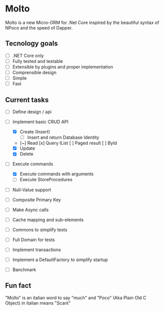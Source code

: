 Molto
=====

Molto is a new Micro-ORM for .Net Core inspired by the beautiful syntax of NPoco and the speed of Dapper.

Tecnology goals
---------------

- [ ] .NET Core only
- [ ] Fully tested and testable
- [ ] Extensible by plugins and proper implementation
- [ ] Comprensible design
- [ ] Simple 
- [ ] Fast

Current tasks
--------------

- [ ] Define design / api
- [ ] Implement basic CRUD API
	- [x] Create (Insert)
		- [ ] Insert and return Database Identity
	- [~] Read 
		[x] Query IList<T>
		[ ] Paged result
		[ ] ById
	- [x] Update
	- [x] Delete
- [ ] Execute commands
	- [x] Execute commands with arguments
	- [ ] Execute StoreProcedures
- [ ] Null-Value support
- [ ] Composite Primary Key
- [ ] Make Async calls
- [ ] Cache mapping and sub-elements
- [ ] Commons to simplify tests
- [ ] Full Domain for tests
- [ ] Implement transactions
- [ ] Implement a DefaultFactory to simplify startup
- [ ] Banchmark





Fun fact
--------

"Molto" is an italian word to say "much" and "Poco" (Aka Plain Old C Object) in italian means "Scant"


